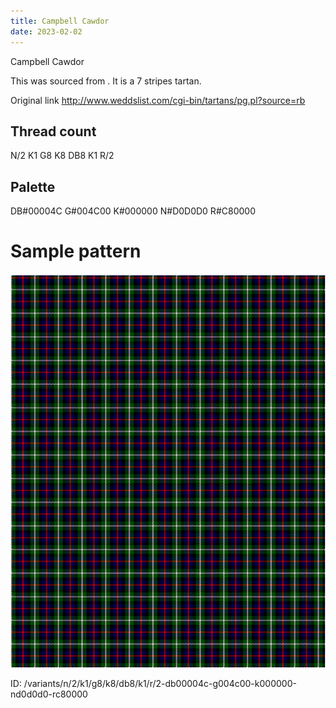 ```yaml
---
title: Campbell Cawdor
date: 2023-02-02
---
```

Campbell Cawdor

This was sourced from <no value>.  It is a 7 stripes tartan.

Original link http://www.weddslist.com/cgi-bin/tartans/pg.pl?source=rb

## Thread count
N/2 K1 G8 K8 DB8 K1 R/2

## Palette
DB#00004C G#004C00 K#000000 N#D0D0D0 R#C80000

# Sample pattern

![Tartan detail](tartan.png "N/2 K1 G8 K8 DB8 K1 R/2 tartan")

ID: /variants/n/2/k1/g8/k8/db8/k1/r/2-db00004c-g004c00-k000000-nd0d0d0-rc80000